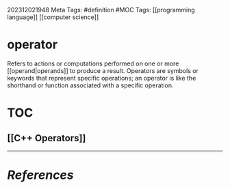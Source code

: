 202312021948
Meta Tags: #definition #MOC 
Tags: [[programming language]] [[computer science]]

# operator

Refers to actions or computations performed on one or more [[operand|operands]] to produce a result. Operators are symbols or keywords that represent specific operations; an operator is like the shorthand or function associated with a specific operation.

# TOC
## [[C++ Operators]]






---
# *References*